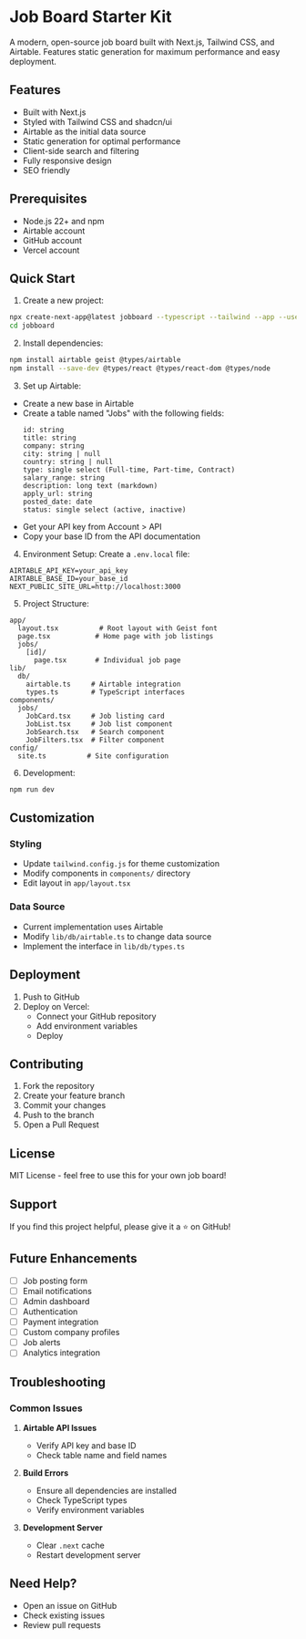 # Job Board Starter Kit

A modern, open-source job board built with Next.js, Tailwind CSS, and Airtable. Features static generation for maximum performance and easy deployment.

## Features

- Built with Next.js
- Styled with Tailwind CSS and shadcn/ui
- Airtable as the initial data source
- Static generation for optimal performance
- Client-side search and filtering
- Fully responsive design
- SEO friendly

## Prerequisites

- Node.js 22+ and npm
- Airtable account
- GitHub account
- Vercel account

## Quick Start

1. Create a new project:
```bash
npx create-next-app@latest jobboard --typescript --tailwind --app --use-npm
cd jobboard
```

2. Install dependencies:
```bash
npm install airtable geist @types/airtable
npm install --save-dev @types/react @types/react-dom @types/node
```

3. Set up Airtable:
- Create a new base in Airtable
- Create a table named "Jobs" with the following fields:
  ```
  id: string
  title: string
  company: string
  city: string | null
  country: string | null
  type: single select (Full-time, Part-time, Contract)
  salary_range: string
  description: long text (markdown)
  apply_url: string
  posted_date: date
  status: single select (active, inactive)
  ```
- Get your API key from Account > API
- Copy your base ID from the API documentation

4. Environment Setup:
Create a `.env.local` file:
```env
AIRTABLE_API_KEY=your_api_key
AIRTABLE_BASE_ID=your_base_id
NEXT_PUBLIC_SITE_URL=http://localhost:3000
```

5. Project Structure:
```
app/
  layout.tsx          # Root layout with Geist font
  page.tsx           # Home page with job listings
  jobs/
    [id]/
      page.tsx       # Individual job page
lib/
  db/
    airtable.ts     # Airtable integration
    types.ts        # TypeScript interfaces
components/
  jobs/
    JobCard.tsx     # Job listing card
    JobList.tsx     # Job list component
    JobSearch.tsx   # Search component
    JobFilters.tsx  # Filter component
config/
  site.ts          # Site configuration
```

6. Development:
```bash
npm run dev
```

## Customization

### Styling
- Update `tailwind.config.js` for theme customization
- Modify components in `components/` directory
- Edit layout in `app/layout.tsx`

### Data Source
- Current implementation uses Airtable
- Modify `lib/db/airtable.ts` to change data source
- Implement the interface in `lib/db/types.ts`

## Deployment

1. Push to GitHub
2. Deploy on Vercel:
   - Connect your GitHub repository
   - Add environment variables
   - Deploy

## Contributing

1. Fork the repository
2. Create your feature branch
3. Commit your changes
4. Push to the branch
5. Open a Pull Request

## License

MIT License - feel free to use this for your own job board!

## Support

If you find this project helpful, please give it a ⭐️ on GitHub!

## Future Enhancements

- [ ] Job posting form
- [ ] Email notifications
- [ ] Admin dashboard
- [ ] Authentication
- [ ] Payment integration
- [ ] Custom company profiles
- [ ] Job alerts
- [ ] Analytics integration

## Troubleshooting

### Common Issues

1. **Airtable API Issues**
   - Verify API key and base ID
   - Check table name and field names

2. **Build Errors**
   - Ensure all dependencies are installed
   - Check TypeScript types
   - Verify environment variables

3. **Development Server**
   - Clear `.next` cache
   - Restart development server

## Need Help?

- Open an issue on GitHub
- Check existing issues
- Review pull requests
```